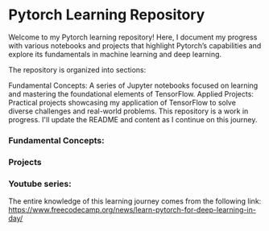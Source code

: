 # Pytorch Learning Repository

Welcome to my Pytorch learning repository! Here, I document my progress with various notebooks and projects that highlight Pytorch’s capabilities and explore its fundamentals in machine learning and deep learning.

The repository is organized into sections:

Fundamental Concepts: A series of Jupyter notebooks focused on learning and mastering the foundational elements of TensorFlow. Applied Projects: Practical projects showcasing my application of TensorFlow to solve diverse challenges and real-world problems. This repository is a work in progress. I'll update the README and content as I continue on this journey.

### Fundamental Concepts:

### Projects

### Youtube series:
The entire knowledge of this learning journey comes from the following link: https://www.freecodecamp.org/news/learn-pytorch-for-deep-learning-in-day/
